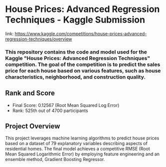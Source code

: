 # House Prices: Advanced Regression Techniques - Kaggle Submission
link: https://www.kaggle.com/competitions/house-prices-advanced-regression-techniques/overview
### This repository contains the code and model used for the Kaggle "House Prices: Advanced Regression Techniques" competition. The goal of the competition is to predict the sales price for each house based on various features, such as house characteristics, neighborhood, and construction quality.

## Rank and Score
* Final Score: 0.12567 (Root Mean Squared Log Error)
* Rank: 525th out of 4700 participants

## Project Overview
This project leverages machine learning algorithms to predict house prices based on a dataset of 79 explanatory variables describing aspects of residential homes. The final model achieves a competitive RMSE (Root Mean Squared Logarithmic Error) by employing feature engineering and an ensemble method, Gradient Boosting Regressor.